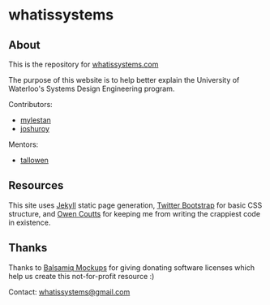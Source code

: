 # whatissystems

## About

This is the repository for [whatissystems.com](whatissystems.com)

The purpose of this website is to help better explain the University of Waterloo's Systems Design Engineering program.

Contributors:
- [mylestan](https://github.com/mylestan)
- [joshuroy](https://github.com/joshuroy)

Mentors:
- [tallowen](https://github.com/tallowen)


## Resources

This site uses [Jekyll](https://github.com/mojombo/jekyll) static page generation, [Twitter Bootstrap](http://twitter.github.com/bootstrap/) for basic CSS structure, and [Owen Coutts](https://github.com/tallowen) for keeping me from writing the crappiest code in existence.

## Thanks

Thanks to [Balsamiq Mockups](www.balsamiq.com) for giving donating software licenses which help us create this not-for-profit resource :)

Contact: whatissystems@gmail.com